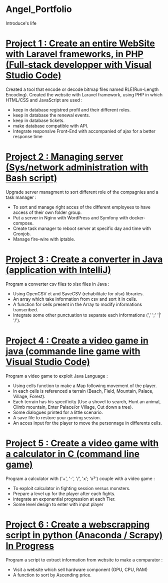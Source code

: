 # Angel_Portfolio
Introduce's life

# [Project 1 : Create an entire WebSite with Laravel frameworks, in PHP (Full-stack developper with Visual Studio Code)]()
  Created a tool that encode or decode bitmap files named RLE(Run-Length Encoding).
  Created the website with Laravel framework, using PHP in which HTML/CSS and JavaScript are used :
  - keep in database registred profil and their different roles. 
  - keep in database the renewal events.
  - keep in database tickets.
  - make database compatible with API.
  - Integrate responsive Front-End with accompanied of ajax for a better response time

# [Project 2 : Managing server (Sys/network administration with Bash script)]()
  Upgrade server managment to sort different role of the compagnies and a task manager :
  - To sort and manage right acces of the different employees to have access of their own folder group.
  - Put a server in Nginx with WordPress and Symfony with docker-compose.
  - Create task manager to reboot server at specific day and time with Cronjob.
  - Manage fire-wire with iptable.

# [Project 3 : Create a converter in Java (application with IntelliJ)]()
  Program a converter csv files to xlsx files in Java :
  - Using OpenCSV et and SaveCSV (rehabilitate for xlsx) libraries.
  - An array which take information from csv and sort it in cells.
  - A function for cells present in the Array to modify informations transcribed.
  - Integrate some other punctuation to separate each informations (',' ';' '|' '/').

# [Project 4 : Create a video game in java (commande line game with Visual Studio Code)]()
  Program a video game to exploit Java Language :
  - Using cells function to make a Map following movement of the player.
  - In each cells is referenced a terrain (Beach, Field, Mountain, Palace, Village, Forest).
  - Each terrain has his specificity (Use a shovel to search, Hunt an animal, Climb mountain, Enter Palace/or Village, Cut down a tree).
  - Some dialogues printed for a little scenario.
  - A save file to restore your gaming session.
  - An acces input for the player to move the personnage in differents cells.

# [Project 5 : Create a video game with a calculator in C (command line game)]()
  Program a calculator with ('+', '-', '/', 'x'; 'x²') couple with a video game :
  - To exploit calculator in fighting session versus monsters.
  - Prepare a level up for the player after each fights.
  - integrate an exponential progression at each Tier.
  - Some level design to enter with input player

# [Project 6 : Create a webscrapping script in python (Anaconda / Scrapy) In Progress]()
  Program a script to extract information from website to make a comparator :
  - Visit a website which sell hardware component (GPU, CPU, RAM)
  - A function to sort by Ascending price.
